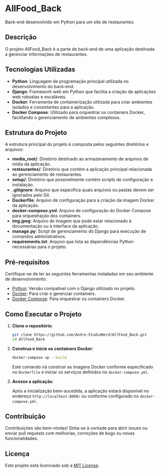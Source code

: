# AllFood_Back

Back-end desenvolvido em Python para um site de restaurantes.

## Descrição

O projeto AllFood_Back é a parte de back-end de uma aplicação destinada a gerenciar informações de restaurantes.

## Tecnologias Utilizadas

- **Python**: Linguagem de programação principal utilizada no desenvolvimento do back-end.
- **Django**: Framework web em Python que facilita a criação de aplicações web robustas e escaláveis.
- **Docker**: Ferramenta de containerização utilizada para criar ambientes isolados e consistentes para a aplicação.
- **Docker Compose**: Utilizado para orquestrar os containers Docker, facilitando o gerenciamento de ambientes complexos.

## Estrutura do Projeto

A estrutura principal do projeto é composta pelos seguintes diretórios e arquivos:

- **media_root/**: Diretório destinado ao armazenamento de arquivos de mídia da aplicação.
- **restaurantes/**: Diretório que contém a aplicação principal relacionada ao gerenciamento de restaurantes.
- **setup/**: Diretório que possivelmente contém scripts de configuração e instalação.
- **.gitignore**: Arquivo que especifica quais arquivos ou pastas devem ser ignorados pelo Git.
- **Dockerfile**: Arquivo de configuração para a criação da imagem Docker da aplicação.
- **docker-compose.yml**: Arquivo de configuração do Docker Compose para orquestração dos containers.
- **img.jpeg**: Arquivo de imagem que pode estar relacionado à documentação ou à interface da aplicação.
- **manage.py**: Script de gerenciamento do Django para execução de comandos administrativos.
- **requirements.txt**: Arquivo que lista as dependências Python necessárias para o projeto.

## Pré-requisitos

Certifique-se de ter as seguintes ferramentas instaladas em seu ambiente de desenvolvimento:

- [Python](https://www.python.org/downloads/): Versão compatível com o Django utilizado no projeto.
- [Docker](https://docs.docker.com/get-docker/): Para criar e gerenciar containers.
- [Docker Compose](https://docs.docker.com/compose/install/): Para orquestrar os containers Docker.

## Como Executar o Projeto

1. **Clone o repositório**:

   ```bash
   git clone https://github.com/Andre-StudioNerd/AllFood_Back.git
   cd AllFood_Back
   ```

2. **Construa e inicie os containers Docker**:

   ```bash
   docker-compose up --build
   ```

   Este comando irá construir as imagens Docker conforme especificado no `Dockerfile` e iniciar os serviços definidos no `docker-compose.yml`.

3. **Acesse a aplicação**:

   Após a inicialização bem-sucedida, a aplicação estará disponível no endereço `http://localhost:8000/` ou conforme configurado no `docker-compose.yml`.

## Contribuição

Contribuições são bem-vindas! Sinta-se à vontade para abrir issues ou enviar pull requests com melhorias, correções de bugs ou novas funcionalidades.

## Licença

Este projeto está licenciado sob a [MIT License](LICENSE).
